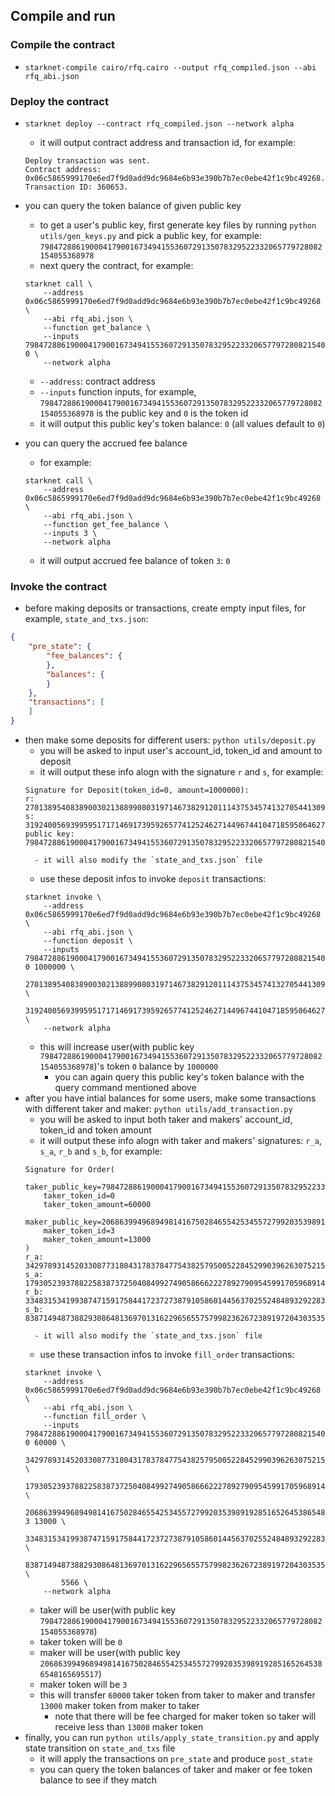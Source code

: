 ## Compile and run

### Compile the contract

- `starknet-compile cairo/rfq.cairo --output rfq_compiled.json --abi rfq_abi.json`

### Deploy the contract

- `starknet deploy --contract rfq_compiled.json --network alpha`
    - it will output contract address and transaction id, for example:
    ```
    Deploy transaction was sent.
    Contract address: 0x06c5865999170e6ed7f9d0add9dc9684e6b93e390b7b7ec0ebe42f1c9bc49268.
    Transaction ID: 360653.
    ```

- you can query the token balance of given public key
    - to get a user's public key, first generate key files by running `python utils/gen_keys.py` and pick a public key, for example:
    `798472886190004179001673494155360729135078329522332065779728082154055368978`
    - next query the contract, for example:
    ```
    starknet call \
        --address 0x06c5865999170e6ed7f9d0add9dc9684e6b93e390b7b7ec0ebe42f1c9bc49268 \
        --abi rfq_abi.json \
        --function get_balance \
        --inputs 798472886190004179001673494155360729135078329522332065779728082154055368978 0 \
        --network alpha
    ```
    - `--address`: contract address
    - `--inputs` function inputs, for example, `798472886190004179001673494155360729135078329522332065779728082154055368978` is the public key and `0` is the token id
    - it will output this public key's token balance: `0` (all values default to `0`)

- you can query the accrued fee balance
    - for example:
    ```
    starknet call \
        --address 0x06c5865999170e6ed7f9d0add9dc9684e6b93e390b7b7ec0ebe42f1c9bc49268 \
        --abi rfq_abi.json \
        --function get_fee_balance \
        --inputs 3 \
        --network alpha
    ```
    - it will output accrued fee balance of token `3`: `0`

### Invoke the contract

- before making deposits or transactions, create empty input files, for example, `state_and_txs.json`:
```json
{
    "pre_state": {
        "fee_balances": {
        },
        "balances": {
        }
    },
    "transactions": [
    ]
}
``` 
- then make some deposits for different users: `python utils/deposit.py`
    - you will be asked to input user's account_id, token_id and amount to deposit
    - it will output these info alogn with the signature `r` and `s`, for example:
    ```
    Signature for Deposit(token_id=0, amount=1000000):
    r: 2701389540838900302138899080319714673829120111437534574132705441309686971501
    s: 3192400569399595171714691739592657741252462714496744104718595064627615354803
    public key: 798472886190004179001673494155360729135078329522332065779728082154055368978
    ```
        - it will also modify the `state_and_txs.json` file
    - use these deposit infos to invoke `deposit` transactions:
    ```
    starknet invoke \
        --address 0x06c5865999170e6ed7f9d0add9dc9684e6b93e390b7b7ec0ebe42f1c9bc49268 \
        --abi rfq_abi.json \
        --function deposit \
        --inputs 798472886190004179001673494155360729135078329522332065779728082154055368978 0 1000000 \
            2701389540838900302138899080319714673829120111437534574132705441309686971501 \
            3192400569399595171714691739592657741252462714496744104718595064627615354803 \
        --network alpha
    ```
    - this will increase user(with public key `798472886190004179001673494155360729135078329522332065779728082154055368978`)'s token `0` balance by `1000000`
        - you can again query this public key's token balance with the query command mentioned above 
- after you have intial balances for some users, make some transactions with different taker and maker: `python utils/add_transaction.py`
    - you will be asked to input both taker and makers' account_id, token_id and token amount
    - it will output these info alogn with taker and makers' signatures: `r_a`, `s_a`, `r_b` and `s_b`, for example:
    ```
    Signature for Order(
        taker_public_key=798472886190004179001673494155360729135078329522332065779728082154055368978
        taker_token_id=0
        taker_token_amount=60000
        maker_public_key=2068639949689498141675028465542534557279920353989192851652645386548165695517
        maker_token_id=3
        maker_token_amount=13000
    )
    r_a: 3429789314520330877318043178378477543825795005228452990396263075215196199293
    s_a: 1793052393788225838737250408499274905866622278927909545991705968914328310568
    r_b: 3348315341993874715917584417237273879105860144563702552484893292283654746563
    s_b: 8387149487388293086481369701316229656557579982362672389197204303535652127
    ```
        - it will also modify the `state_and_txs.json` file
    - use these transaction infos to invoke `fill_order` transactions:
    ```
    starknet invoke \
        --address 0x06c5865999170e6ed7f9d0add9dc9684e6b93e390b7b7ec0ebe42f1c9bc49268 \
        --abi rfq_abi.json \
        --function fill_order \
        --inputs 798472886190004179001673494155360729135078329522332065779728082154055368978 0 60000 \
            3429789314520330877318043178378477543825795005228452990396263075215196199293 \
            1793052393788225838737250408499274905866622278927909545991705968914328310568 \
            2068639949689498141675028465542534557279920353989192851652645386548165695517 3 13000 \
            3348315341993874715917584417237273879105860144563702552484893292283654746563 \
            8387149487388293086481369701316229656557579982362672389197204303535652127 \
            5566 \
        --network alpha
    ```
    - taker will be user(with public key `798472886190004179001673494155360729135078329522332065779728082154055368978`)
    - taker token will be `0`
    - maker will be user(with public key `2068639949689498141675028465542534557279920353989192851652645386548165695517`)
    - maker token will be `3`
    - this will transfer `60000` taker token from taker to maker and transfer `13000` maker token from maker to taker
        - note that there will be fee charged for maker token so taker will receive less than `13000` maker token
- finally, you can run `python utils/apply_state_transition.py` and apply state transition on `state_and_txs` file
    - it will apply the transactions on `pre_state` and produce `post_state`
    - you can query the token balances of taker and maker or fee token balance to see if they match